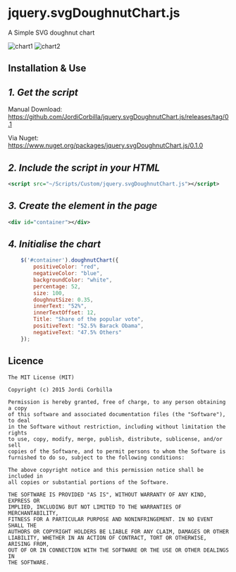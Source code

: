 # jquery.svgDoughnutChart.js
A Simple SVG doughnut chart

![chart1](https://cloud.githubusercontent.com/assets/7347994/16887210/8c7988a0-4ad0-11e6-9d2d-73e9f00fdd08.png)
![chart2](https://cloud.githubusercontent.com/assets/7347994/16887215/93f452c2-4ad0-11e6-9069-53f7c53f0347.png)

## Installation & Use

*1. Get the script*
-------
Manual Download:
https://github.com/JordiCorbilla/jquery.svgDoughnutChart.js/releases/tag/0.1

Via Nuget:
https://www.nuget.org/packages/jquery.svgDoughnutChart.js/0.1.0

*2. Include the script in your HTML*
-------
```XML
<script src="~/Scripts/Custom/jquery.svgDoughnutChart.js"></script>
```

*3. Create the element in the page*
-------
```XML
<div id="container"></div>
```

*4. Initialise the chart*
-------
```javascript
    $('#container').doughnutChart({
        positiveColor: "red",
        negativeColor: "blue",
        backgroundColor: "white",
        percentage: 52,
        size: 100,
        doughnutSize: 0.35,
        innerText: "52%",
        innerTextOffset: 12,
        Title: "Share of the popular vote",
        positiveText: "52.5% Barack Obama",
        negativeText: "47.5% Others"
    });
```

**Licence**
-------

    The MIT License (MIT)
    
    Copyright (c) 2015 Jordi Corbilla
    
    Permission is hereby granted, free of charge, to any person obtaining a copy
    of this software and associated documentation files (the "Software"), to deal
    in the Software without restriction, including without limitation the rights
    to use, copy, modify, merge, publish, distribute, sublicense, and/or sell
    copies of the Software, and to permit persons to whom the Software is
    furnished to do so, subject to the following conditions:
    
    The above copyright notice and this permission notice shall be included in
    all copies or substantial portions of the Software.
    
    THE SOFTWARE IS PROVIDED "AS IS", WITHOUT WARRANTY OF ANY KIND, EXPRESS OR
    IMPLIED, INCLUDING BUT NOT LIMITED TO THE WARRANTIES OF MERCHANTABILITY,
    FITNESS FOR A PARTICULAR PURPOSE AND NONINFRINGEMENT. IN NO EVENT SHALL THE
    AUTHORS OR COPYRIGHT HOLDERS BE LIABLE FOR ANY CLAIM, DAMAGES OR OTHER
    LIABILITY, WHETHER IN AN ACTION OF CONTRACT, TORT OR OTHERWISE, ARISING FROM,
    OUT OF OR IN CONNECTION WITH THE SOFTWARE OR THE USE OR OTHER DEALINGS IN
    THE SOFTWARE.
